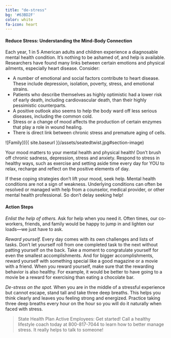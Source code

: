 ```yaml
---
title: "de-stress"
bg: '#63BD2F'
color: white
fa-icon: heart
---
```


#### Reduce Stress: Understanding the Mind-Body Connection

Each year, 1 in 5 American adults and children experience a diagnosable mental health condition. It’s nothing to be ashamed of, and help is available. Researchers have found many links between certain emotions and physical ailments, especially heart disease. Consider:

  * A number of emotional and social factors contribute to heart disease.  These include depression, isolation, poverty, stress, and emotional strains.
  * Patients who describe themselves as highly optimistic had a lower risk of early death, including cardiovascular death, than their highly pessimistic counterparts.
  * A positive outlook also seems to help the body ward off less serious diseases, including the common cold.
  * Stress or a change of mood affects the production of certain enzymes that play a role in wound healing.  
  * There is direct link between chronic stress and premature aging of cells.

![Family]({{ site.baseurl }}/assets/seatedtwist.jpg#section-image)

Your mood matters to your mental health and physical health! Don’t brush off chronic sadness, depression, stress and anxiety. Respond to stress in healthy ways, such as exercise and setting aside time every day for YOU to relax, recharge and reflect on the positive elements of day.

If these coping strategies don’t lift your mood, seek help. Mental health conditions are not a sign of weakness. Underlying conditions can often be resolved or managed with help from a counselor, medical provider, or other mental health professional. So don’t delay seeking help!


#### Action Steps
*Enlist the help of others.* Ask for help when you need it. Often times, our co-workers, friends, and family would be happy to jump in and lighten our loads—we just have to ask.

*Reward yourself.* Every day comes with its own challenges and lists of tasks. Don’t let yourself roll from one completed task to the next without patting yourself on the back. Take a moment to congratulate yourself for even the smallest accomplishments.  And for bigger accomplishments, reward yourself with something special like a good magazine or a movie with a friend. When you reward yourself, make sure that the rewarding behavior is also healthy. For example, it would be better to have going to a movie be a reward for exercising than eating a chocolate bar.

*De-stress on the spot.* When you are in the middle of a stressful experience but cannot escape, stand tall and take three deep breaths. This helps you think clearly and leaves you feeling strong and energized. Practice taking three deep breaths every hour on the hour so you will do it naturally when faced with stress.

> State Health Plan Active Employees:
> Get started!  Call a healthy lifestyle coach today at 800-817-7044 to learn how to better manage stress. It really helps to talk to someone!
